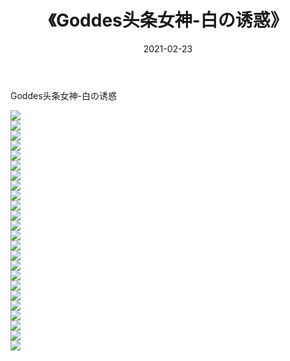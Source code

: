 ﻿---
layout: post
title:  《Goddes头条女神-白の诱惑》
date:   2021-02-23
img: http://img.660000.xyz/Sharelink/网络美图/2021/Goddes头条女神-白の诱惑/000.jpg
categories: [美女, 清纯, 唯美]
---

Goddes头条女神-白の诱惑

  ![](http://img.660000.xyz/Sharelink/网络美图/2021/Goddes头条女神-白の诱惑/001.jpg) <br> ![](http://img.660000.xyz/Sharelink/网络美图/2021/Goddes头条女神-白の诱惑/002.jpg) <br> ![](http://img.660000.xyz/Sharelink/网络美图/2021/Goddes头条女神-白の诱惑/003.jpg) <br> ![](http://img.660000.xyz/Sharelink/网络美图/2021/Goddes头条女神-白の诱惑/004.jpg) <br> ![](http://img.660000.xyz/Sharelink/网络美图/2021/Goddes头条女神-白の诱惑/005.jpg) <br> ![](http://img.660000.xyz/Sharelink/网络美图/2021/Goddes头条女神-白の诱惑/006.jpg) <br> ![](http://img.660000.xyz/Sharelink/网络美图/2021/Goddes头条女神-白の诱惑/007.jpg) <br> ![](http://img.660000.xyz/Sharelink/网络美图/2021/Goddes头条女神-白の诱惑/008.jpg) <br> ![](http://img.660000.xyz/Sharelink/网络美图/2021/Goddes头条女神-白の诱惑/009.jpg) <br> ![](http://img.660000.xyz/Sharelink/网络美图/2021/Goddes头条女神-白の诱惑/010.jpg) <br> ![](http://img.660000.xyz/Sharelink/网络美图/2021/Goddes头条女神-白の诱惑/011.jpg) <br> ![](http://img.660000.xyz/Sharelink/网络美图/2021/Goddes头条女神-白の诱惑/012.jpg) <br> ![](http://img.660000.xyz/Sharelink/网络美图/2021/Goddes头条女神-白の诱惑/013.jpg) <br> ![](http://img.660000.xyz/Sharelink/网络美图/2021/Goddes头条女神-白の诱惑/014.jpg) <br> ![](http://img.660000.xyz/Sharelink/网络美图/2021/Goddes头条女神-白の诱惑/015.jpg) <br> ![](http://img.660000.xyz/Sharelink/网络美图/2021/Goddes头条女神-白の诱惑/016.jpg) <br> ![](http://img.660000.xyz/Sharelink/网络美图/2021/Goddes头条女神-白の诱惑/017.jpg) <br> ![](http://img.660000.xyz/Sharelink/网络美图/2021/Goddes头条女神-白の诱惑/018.jpg) <br> ![](http://img.660000.xyz/Sharelink/网络美图/2021/Goddes头条女神-白の诱惑/019.jpg) <br> ![](http://img.660000.xyz/Sharelink/网络美图/2021/Goddes头条女神-白の诱惑/020.jpg) <br> ![](http://img.660000.xyz/Sharelink/网络美图/2021/Goddes头条女神-白の诱惑/021.jpg) <br> ![](http://img.660000.xyz/Sharelink/网络美图/2021/Goddes头条女神-白の诱惑/022.jpg) <br> ![](http://img.660000.xyz/Sharelink/网络美图/2021/Goddes头条女神-白の诱惑/023.jpg) <br> ![](http://img.660000.xyz/Sharelink/网络美图/2021/Goddes头条女神-白の诱惑/024.jpg) <br>